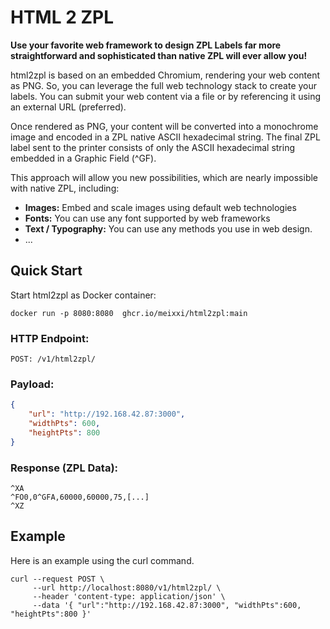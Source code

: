 # HTML 2 ZPL
**Use your favorite web framework to design ZPL Labels far more straightforward and sophisticated than native ZPL will ever allow you!**

html2zpl is based on an embedded Chromium, rendering your web content as PNG. So, you can leverage the full web technology stack to create your labels.
You can submit your web content via a file or by referencing it using an external URL (preferred).

Once rendered as PNG, your content will be converted into a monochrome image and encoded in a ZPL native ASCII hexadecimal string. 
The final ZPL label sent to the printer consists of only the ASCII hexadecimal string embedded in a Graphic Field (^GF). 

This approach will allow you new possibilities, which are nearly impossible with native ZPL, including:
* **Images:** Embed and scale images using default web technologies
* **Fonts:** You can use any font supported by web frameworks
* **Text / Typography:** You can use any methods you use in web design.
* ...


## Quick Start
Start html2zpl as Docker container:
```shell
docker run -p 8080:8080  ghcr.io/meixxi/html2zpl:main
```

### HTTP Endpoint:
```shell
POST: /v1/html2zpl/
```

### Payload:
```json
{
    "url": "http://192.168.42.87:3000",
    "widthPts": 600,
    "heightPts": 800
}
```
 ### Response (ZPL Data):
```text
^XA
^FO0,0^GFA,60000,60000,75,[...]
^XZ
```

## Example
Here is an example using the curl command.
```shell
curl --request POST \
     --url http://localhost:8080/v1/html2zpl/ \
	 --header 'content-type: application/json' \
	 --data '{ "url":"http://192.168.42.87:3000", "widthPts":600, "heightPts":800 }'
```